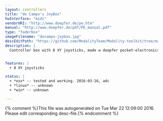 ```yaml
---
layout: controllers
title: "de Campo's JoyBox"
hwInterface: "midi"
vendorURI: "http://www.doepfer.de/pe.htm"
manual: "http://www.doepfer.de/pdf/PE_manual.pdf"
type: "faderbox"
imageFilename: "decampo-joybox.jpg"
descEditPath: "https://github.com/ModalityTeam/Modality-toolkit/tree/master/Modality/MKtlDescriptions//decampo-joybox.desc.scd"
description: |
  Controller box with 8 XY joysticks, made w doepfer pocket-electronics kit.


features: |
  + 8 XY joysticks

status: |
  + *osx* -- tested and working. 2016-03-16, adc
  + *linux* -- unknown
  + *win* -- unknown

---
```

{% comment %}This file was autogenerated on Tue Mar 22 12:09:00 2016. Please edit corresponding desc-file.{% endcomment %}